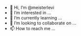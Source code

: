- 👋 Hi, I’m @meisterlevi
- 👀 I’m interested in ...
- 🌱 I’m currently learning ...
- 💞️ I’m looking to collaborate on ...
- 📫 How to reach me ...

<!---
meisterlevi/meisterlevi is a ✨ special ✨ repository because its `README.md` (this file) appears on your GitHub profile.
You can click the Preview link to take a look at your changes.
--->
